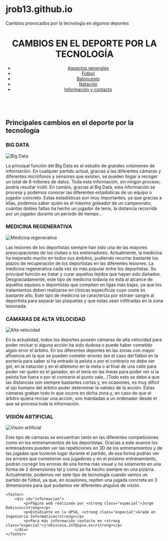 # jrob13.github.io
Cambios provocados por la tecnología en algunos deportes

<!DOCTYPE html>
<html lang="es">
<head>
    <meta charset="UTF-8">
    <meta name="viewport" content="width=device-width, initial-scale=1.0">
    <title>Cambios tecnológicos en el deporte</title>
    <link rel="stylesheet" href="./estilos.css">
    <link rel="stylesheet" href="./css/reset.css">
</head>
<body>
    <header>
        <h1 id="inicio">CAMBIOS EN EL DEPORTE POR LA TECNOLOGÍA</h1>
    <nav>
        <ul id="menu">
            <li><a href="#generales">Aspectos generales</a></li>
            <li><a href="./futbol.html">Fútbol</a></li>
            <li><a href="./baloncesto.html">Baloncesto</a></li>
            <li><a href="./natacion.html">Natación</a></li>
            <li><a href="#informacion">Información y contacto</a></li>
        </ul>
    </nav>
    </header>
    <img src="./imagenes/intro2.jpeg" alt="" class="imgintro">
    <main>
        <h2 id="generales" class="index">Principales cambios en el deporte por la tecnología</h2>
        <h3 class="index">BIG DATA</h3>
        <img src="./imagenes/bigdata.jpeg" alt="Big Data" class="index">
        <p class="index">La principal función del Big Data es el estudio de grandes volúmenes de información.
            En cualquier partido actual, gracias a las diferentes cámaras y diferentes micrófonos y sensores que existen, 
            se pueden llegar a recoger un total de 8 millones de datos. Toda esta información, sin ningún proceso, podría resultar
            inútil. En cambio, gracias al Big Data, esta información se procesa y podemos conocer las diferentes estadísticas de un 
            equipo o jugador concreto. Estas estadísticas son muy importantes, ya que gracias a ellas, podemos saber quién es el
            máximo goleador de un campeonato, cuántas dobles faltas ha hecho un jugador de tenis, la distancia recorrida por un 
            jugador durante un periodo de tiempo...
        </p>
        <h3 class="index">MEDICINA REGENERATIVA</h3>
        <img src="./imagenes/medicinaregenerativa.jpeg" alt="Medicina regenerativa" class="index">
        <p class="index">Las lesiones de los deportistas siempre han sido una de las mayores preocupaciones de los clubes o 
            los entrenadores. Actualmente, la medicina ha mejorado mucho en todos sus ámbitos, pudiendo recortar bastante los 
            plazos de recuperación de los deportistas en las diferentes lesiones. La medicina regenerativa cada vez es más popular
            entre los deportistas. Su principal función es tratar y curar aquellos tejidos que hayan sido dañados. Desgraciadamente, 
            este tipo de medicina todavía no está al alcance de aquellos equipos o deportistas que compiten en ligas más bajas, ya que 
            los tratamientos deben realizarse en clínicas específicas cuyo coste es bastante alto. Este tipo de medicina se 
            caracteriza por extraer sangre al deportista para separar las plaquetas y que estas sean infiltradas en la zona
            lesionada.
        </p>
        <h3 class="index">CÁMARAS DE ALTA VELOCIDAD</h3>
        <img src="./imagenes/altavelocidad.jpeg" alt="Alta velocidad" class="index">
        <p class="index">En la actualidad, todos los deportes poseen cámaras de alta velocidad para poder revisar si
            alguna acción ha sido dudosa o puede haber cometido algún error el árbitro. En los diferentes deportes en las 
            zonas con mayor afluencia en la que se pueden cometer errores (en el caso del fútbol en la portería para saber
            si ha entrado la pelota o por el contrario no debe ser gol, en la natación y en el atletismo en la meta o al
            final de una calle para poder ver quién es el ganador, en el tenis en las líneas para poder ver si la pelota 
            fue fuera o por el contrario el punto vale...)Todo esto se debe a que las distancias son siempre bastantes cortas y,
            en ocasiones, es muy difícil al ojo humano del árbitro poder determinar la validez de la acción. Estas cámaras 
            graban todo lo que ocurre en dicha zona y, en caso de que el árbitro quiera revisar una acción, son mandadas a un 
            ordenador desde el que se procesa toda la información.
        </p>
        <h3 class="index">VISIÓN ARTIFICIAL</h3>
        <img src="./imagenes/visionartificial.jpeg" alt="Visión artificial" class="index">
        <p class="index">Este tipo de cámaras se encuentran tanto en las diferentes competiciones como en los entrenamientos
            de los deportistas. Gracias a este avance los entrenadores pueden ver las repeticiones  en 3D de los entrenamientos y 
            de las jugadas que tuvieron lugar durante el partido, de esa forma podrán ver los errores que cometieron sus
            jugadores y en el próximo entrenamiento, podrán corregir los errores de una forma más visual y no solamente 
            en una forma de 2 dimensiones tal y como se ha hecho siempre en una pizarra. Actualmente, podemos ver este tipo
            de tecnología cuando vemos un partido de fútbol, ya que, en ocasiones, repiten una jugada concreta en 3 dimensiones 
            para que podamos ver diferentes ángulos de visión.
         </p>
    </main>

    <footer>
        <div id="informacion">
            <p>Página web realizada por <strong class="especial">Jorge Robisco</strong></p>
            <p>Estudiante en la UPSA, <strong class="especial">Grado en Ingeniería Informática</strong></p>
            <p>Para más información contacte en <strong class="especial">jrobiscosa.inf@upsa.es</strong></p>
        </div>
    </footer>
</body>
</html>
